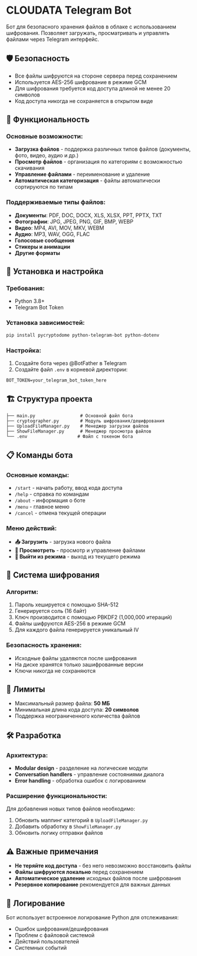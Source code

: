 # CLOUDATA Telegram Bot

Бот для безопасного хранения файлов в облаке с использованием шифрования. Позволяет загружать, просматривать и управлять файлами через Telegram интерфейс.

## 🛡️ Безопасность

- Все файлы шифруются на стороне сервера перед сохранением
- Используется AES-256 шифрование в режиме GCM
- Для шифрования требуется код доступа длиной не менее 20 символов
- Код доступа никогда не сохраняется в открытом виде

## 📁 Функциональность

### Основные возможности:
- **Загрузка файлов** - поддержка различных типов файлов (документы, фото, видео, аудио и др.)
- **Просмотр файлов** - организация по категориям с возможностью скачивания
- **Управление файлами** - переименование и удаление
- **Автоматическая категоризация** - файлы автоматически сортируются по типам

### Поддерживаемые типы файлов:
- **Документы**: PDF, DOC, DOCX, XLS, XLSX, PPT, PPTX, TXT
- **Фотографии**: JPG, JPEG, PNG, GIF, BMP, WEBP
- **Видео**: MP4, AVI, MOV, MKV, WEBM
- **Аудио**: MP3, WAV, OGG, FLAC
- **Голосовые сообщения**
- **Стикеры и анимации**
- **Другие форматы**

## 🚀 Установка и настройка

### Требования:
- Python 3.8+
- Telegram Bot Token

### Установка зависимостей:
```bash
pip install pycryptodome python-telegram-bot python-dotenv
```

### Настройка:
1. Создайте бота через @BotFather в Telegram
2. Создайте файл `.env` в корневой директории:
```env
BOT_TOKEN=your_telegram_bot_token_here
```

## 🏗️ Структура проекта

```
├── main.py                 # Основной файл бота
├── cryptographer.py        # Модуль шифрования/дешифрования
├── UploadFileManager.py    # Менеджер загрузки файлов
├── ShowFileManager.py      # Менеджер просмотра файлов
└── .env                   # Файл с токеном бота
```

## 📋 Команды бота

### Основные команды:
- `/start` - начать работу, ввод кода доступа
- `/help` - справка по командам
- `/about` - информация о боте
- `/menu` - главное меню
- `/cancel` - отмена текущей операции

### Меню действий:
- **📤 Загрузить** - загрузка нового файла
- **📂 Просмотреть** - просмотр и управление файлами
- **🚪 Выйти из режима** - выход из текущего режима

## 🔐 Система шифрования

### Алгоритм:
1. Пароль хешируется с помощью SHA-512
2. Генерируется соль (16 байт)
3. Ключ производится с помощью PBKDF2 (1,000,000 итераций)
4. Файлы шифруются AES-256 в режиме GCM
5. Для каждого файла генерируется уникальный IV

### Безопасность хранения:
- Исходные файлы удаляются после шифрования
- На диске хранятся только зашифрованные версии
- Ключи никогда не сохраняются

## 💾 Лимиты

- Максимальный размер файла: **50 МБ**
- Минимальная длина кода доступа: **20 символов**
- Поддержка неограниченного количества файлов

## 🛠️ Разработка

### Архитектура:
- **Modular design** - разделение на логические модули
- **Conversation handlers** - управление состояниями диалога
- **Error handling** - обработка ошибок с логированием


### Расширение функциональности:
Для добавления новых типов файлов необходимо:
1. Обновить маппинг категорий в `UploadFileManager.py`
2. Добавить обработку в `ShowFileManager.py`
3. Обновить логику отправки файлов

## ⚠️ Важные примечания

- **Не теряйте код доступа** - без него невозможно восстановить файлы
- **Файлы шифруются локально** перед сохранением
- **Автоматическое удаление** исходных файлов после шифрования
- **Резервное копирование** рекомендуется для важных данных

## 🐛 Логирование

Бот использует встроенное логирование Python для отслеживания:
- Ошибок шифрования/дешифрования
- Проблем с файловой системой
- Действий пользователей
- Системных событий
